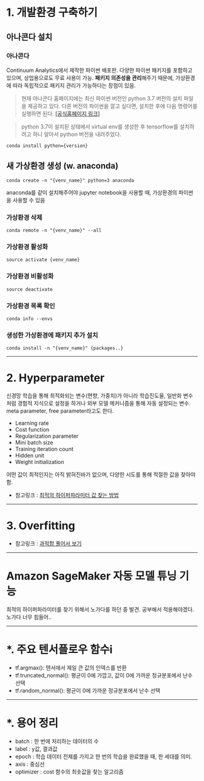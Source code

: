 
# 1. 개발환경 구축하기
## 아나콘다 설치
### 아나콘다
Continuum Analytics에서 제작한 파이썬 배포판. 다양한 파이썬 패키지를 포함하고 있으며, 상업용으로도 무료 사용이 가능. **패키지 의존성을 관리**해주기 때문에, 가상환경에 따라 독립적으로 패키지 관리가 가능하다는 장점이 있음.

>현재 아나콘다 홈페이지에는 최신 파이썬 버전인 python 3.7 버전의 설치 파일을 제공하고 있다. 다른 버전의 파이썬을 깔고 싶다면, 설치한 후에 다음 명령어를 실행하면 된다. [[공식홈페이지 링크]](http://docs.anaconda.com/anaconda/user-guide/faq/#how-do-i-get-the-latest-anaconda-with-python-3-5)

>python 3.7이 설치된 상태에서 virtual env를 생성한 후 tensorflow를 설치하려고 하니 알아서 python 버전을 내려주었다.

	conda install python={version}
	


## 새 가상환경 생성 (w. anaconda)

	conda create -n "{venv_name}" python=3 anaconda

anaconda를 같이 설치해주어야 jupyter notebook을 사용할 때, 가상환경의 파이썬을 사용할 수 있음

### 가상환경 삭제
	conda remote -n "{venv_name}" --all 

### 가상환경 활성화
	source activate {venv_name}

### 가상환경 비활성화
	source deactivate

### 가상환경 목록 확인
	conda info --envs

### 생성한 가상환경에 패키지 추가 설치
	conda install -n "{venv_name}" {packages..}
	
***
# 2. Hyperparameter
신경망 학습을 통해 최적화되는 변수(편향, 가중치)가 아니라 학습진도율, 일반화 변수처럼 경험적 지식으로 설정을 하거나 외부 모델 메커니즘을 통해 자동 설정되는 변수. meta parameter, free parameter라고도 한다.

* Learning rate
* Cost function
* Regularization parameter
* Mini batch size
* Training iteration count
* Hidden unit
* Weight initialization

어떤 값이 최적인지는 아직 밝혀진바가 없으며, 다양한 시도를 통해 적절한 값을 찾아야함.

* 참고링크 : [최적의 하이퍼파라미터 값 찾는 방법](https://m.blog.naver.com/laonple/220576650094)

***
# 3. Overfitting
* 참고링크 : [과적합 풀어서 보기](https://hyperdot.wordpress.com/2017/02/06/%EA%B3%BC%EC%A0%81%ED%95%A9overfitting/)

***
# Amazon SageMaker 자동 모델 튜닝 기능
최적의 하이퍼파라미터를 찾기 위해서 노가다를 하던 중 발견. 공부해서 적용해야겠다. 노가다 너무 힘들어..

***
# *. 주요 텐서플로우 함수i
* tf.argmax(): 텐서에서 제일 큰 값의 인덱스를 반환
* tf.truncated_normal(): 평균이 0에 가깝고, 값이 0에 가까운 정규분포에서 난수 선택
* tf.random_normal(): 평균이 0에 가까운 정규분포에서 난수 선택

***
# *. 용어 정리
* batch : 한 번에 처리하는 데이터의 수
* label : y값, 결과값
* epoch : 학습 데이터 전체를 가지고 한 번의 학습을 완료했을 때, 한 세대를 의미.
* axis : 중심선
* optimizer : cost 함수의 최솟값을 찾는 알고리즘
